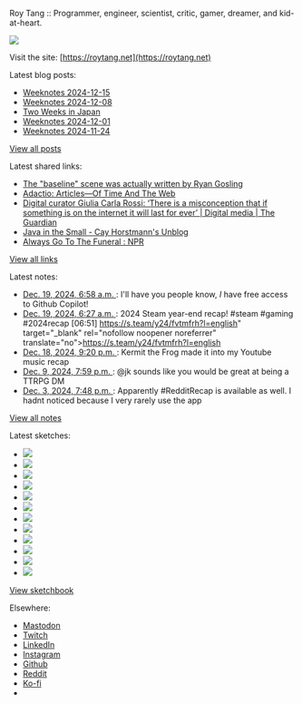 Roy Tang :: Programmer, engineer, scientist, critic, gamer, dreamer, and kid-at-heart.

![](https://roytang.net/static/img/profile.jpg)

Visit the site: [https://roytang.net](https://roytang.net)

Latest blog posts:

- [Weeknotes 2024-12-15](https://roytang.net/2024/12/weeknotes-12-15/)
- [Weeknotes 2024-12-08](https://roytang.net/2024/12/weeknotes-12-08/)
- [Two Weeks in Japan](https://roytang.net/2024/12/japan2024/)
- [Weeknotes 2024-12-01](https://roytang.net/2024/12/weeknotes-12-01/)
- [Weeknotes 2024-11-24](https://roytang.net/2024/11/weeknotes-11-24/)

[View all posts](https://roytang.net/blog)

Latest shared links:

- [The &quot;baseline&quot; scene was actually written by Ryan Gosling](https://roytang.net/2024/12/8134fbaa8a5faaa5fd8635c2a943168b/)
- [Adactio: Articles—Of Time And The Web](https://roytang.net/2024/12/2895ddcc3e166719d0b4fac69a424512/)
- [Digital curator Giulia Carla Rossi: ‘There is a misconception that if something is on the internet it will last for ever’ | Digital media | The Guardian](https://roytang.net/2024/12/2b0197bf5eb019510642cd26d8a40045/)
- [Java in the Small - Cay Horstmann&#x27;s Unblog](https://roytang.net/2024/12/746b23baaf3e9c0515375f53285f259d/)
- [Always Go To The Funeral : NPR](https://roytang.net/2024/12/ba137d69a74971cb7affa1dd3a40750f/)

[View all links](https://roytang.net/links)

Latest notes:

- [Dec. 19, 2024, 6:58 a.m. ](https://roytang.net/2024/12/113676302629965264/): I&#x27;ll have you people know, *I* have free access to Github Copilot!
- [Dec. 19, 2024, 6:27 a.m. ](https://roytang.net/2024/12/113676179245262999/): 2024 Steam year-end recap! #steam #gaming #2024recap [06:51] https://s.team/y24/fvtmfrh?l=english&quot; target=&quot;_blank&quot; rel=&quot;nofollow noopener noreferrer&quot; translate=&quot;no&quot;&gt;https://s.team/y24/fvtmfrh?l=english
- [Dec. 18, 2024, 9:20 p.m. ](https://roytang.net/2024/12/113674029218574939/): Kermit the Frog made it into my Youtube music recap
- [Dec. 9, 2024, 7:59 p.m. ](https://roytang.net/2024/12/113622749985355762/): @jk sounds like you would be great at being a TTRPG DM
- [Dec. 3, 2024, 7:48 p.m. ](https://roytang.net/2024/12/113588730734921834/): Apparently #RedditRecap is available as well. I hadnt noticed because I very rarely use the app

[View all notes](https://roytang.net/notes)

Latest sketches:


- ![](https://roytang.net/media/cache/32/e6/32e6bccc49e8369f7e33d4b393e24821.jpg)
- ![](https://roytang.net/media/cache/6d/bb/6dbb65d9198fe1692eed00385ef079c4.jpg)
- ![](https://roytang.net/media/cache/55/78/5578c142afd534e31f9723865e041b14.jpg)
- ![](https://roytang.net/media/cache/11/0b/110b905affbef32264adf4c2f7a3e608.jpg)
- ![](https://roytang.net/media/cache/60/c6/60c68c0db7d473687683874eb35fb4f8.jpg)
- ![](https://roytang.net/media/cache/55/80/5580f7da860316f676969d8b08f2066f.jpg)
- ![](https://roytang.net/media/cache/de/79/de796fdabfe4c65636e385f4dabe7d7d.jpg)
- ![](https://roytang.net/media/cache/f2/b0/f2b07114ca00b8f1da1d37307ce9d52b.jpg)
- ![](https://roytang.net/media/cache/ba/d5/bad5f72b2a016bb45c230ceffd2dc203.jpg)
- ![](https://roytang.net/media/cache/97/f4/97f4800a23c3d65586f62a9904baf15c.jpg)
- ![](https://roytang.net/media/cache/98/b7/98b731ba93be900ebd53bfd8fb391b40.jpg)
- ![](https://roytang.net/media/cache/88/e5/88e59dd5a9e6be8fc0b0d50b79e15161.jpg)

[View sketchbook](https://roytang.net/albums/sketchbook)


Elsewhere:

- [Mastodon](https://indieweb.social/@roytang)
- [Twitch](https://twitch.tv/twitchyroy)
- [LinkedIn](https://www.linkedin.com/in/roytang)
- [Instagram](https://instagram.com/roytang0400)
- [Github](https://github.com/roytang)
- [Reddit](https://reddit.com/u/hungryroy)
- [Ko-fi](https://ko-fi.com/roytang)
- [](mailto:hello@roytang.net)